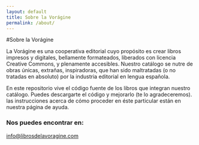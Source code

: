 ```yaml
---
layout: default
title: Sobre la Vorágine
permalink: /about/
---
```


#Sobre la Vorágine

La Vorágine es una cooperativa editorial cuyo propósito es crear libros impresos y digitales, bellamente formateados, liberados con licencia Creative Commons, y plenamente accesibles. Nuestro catálogo se nutre de obras únicas, extrañas, inspiradoras, que han sido maltratadas (o no tratadas en absoluto) por la industria editorial en lengua española. 

En este repositorio vive el código fuente de los libros que integran nuestro catálogo. Puedes descargarte el código y mejorarlo (te lo agradeceremos). las instrucciones acerca de cómo proceder en éste particular están en nuestra página de ayuda.

### Nos puedes encontrar en: 
[info@librosdelavoragine.com](mailto:info@librosdelavoragine.com)